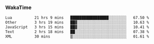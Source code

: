 ### WakaTime

<!--START_SECTION:waka-->

```txt
Lua          21 hrs 9 mins   █████████████████░░░░░░░░   67.50 %
Other        3 hrs 19 mins   ██▓░░░░░░░░░░░░░░░░░░░░░░   10.63 %
JavaScript   3 hrs 15 mins   ██▓░░░░░░░░░░░░░░░░░░░░░░   10.41 %
Text         2 hrs 18 mins   ██░░░░░░░░░░░░░░░░░░░░░░░   07.38 %
XML          30 mins         ▒░░░░░░░░░░░░░░░░░░░░░░░░   01.61 %
```

<!--END_SECTION:waka-->
